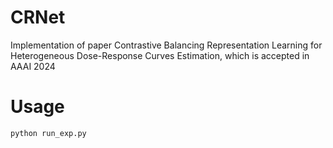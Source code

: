 # CRNet
Implementation of paper Contrastive Balancing Representation Learning for Heterogeneous Dose-Response Curves Estimation, which is accepted in AAAI 2024

# Usage
```
python run_exp.py
```